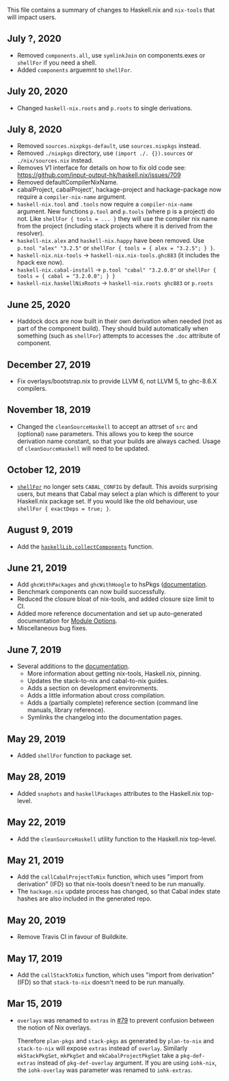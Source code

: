 This file contains a summary of changes to Haskell.nix and `nix-tools`
that will impact users.

## July ?, 2020
* Removed `components.all`, use `symlinkJoin` on components.exes or
 `shellFor` if you need a shell.
* Added `components` arguemnt to `shellFor`.

## July 20, 2020
* Changed `haskell-nix.roots` and `p.roots` to single derivations.

## July 8, 2020
* Removed `sources.nixpkgs-default`, use `sources.nixpkgs` instead.
* Removed `./nixpkgs` directory, use  `(import ./. {}).sources`
  or `./nix/sources.nix` instead.
* Removes V1 interface for details on how to fix old code see:
    https://github.com/input-output-hk/haskell.nix/issues/709
* Removed defaultCompilerNixName.
* cabalProject, cabalProject', hackage-project and hackage-package
  now require a `compiler-nix-name` argument.
* `haskell-nix.tool` and `.tools` now require a `compiler-nix-name` argument.
  New functions `p.tool` and `p.tools` (where p is a project) do not.
  Like `shellFor { tools = ... }` they will use the compiler nix name
  from the project (including stack projects where it is derived from
  the resolver).
* `haskell-nix.alex` and `haskell-nix.happy` have been removed. Use
  `p.tool "alex" "3.2.5"` or `shellFor { tools = { alex = "3.2.5"; } }`.
* `haskell-nix.nix-tools` -> `haskell-nix.nix-tools.ghc883` (it includes
  the hpack exe now).
* `haskell-nix.cabal-install` -> 
  `p.tool "cabal" "3.2.0.0"` or `shellFor { tools = { cabal = "3.2.0.0"; } }`
* `haskell-nix.haskellNixRoots` -> `haskell-nix.roots ghc883` or `p.roots`

## June 25, 2020
* Haddock docs are now built in their own derivation when needed (not as part
  of the component build).
  They should build automatically when something (such as `shellFor`) attempts
  to accesses the `.doc` attribute of component.

## December 27, 2019
* Fix overlays/bootstrap.nix to provide LLVM 6, not LLVM 5, to ghc-8.6.X compilers.

## November 18, 2019
  * Changed the `cleanSourceHaskell` to accept an attrset of `src` and
    (optional) `name` parameters. This allows you to keep the source
    derivation name constant, so that your builds are always
    cached. Usage of `cleanSourceHaskell` will need to be updated.

## October 12, 2019
 * [`shellFor`](https://input-output-hk.github.io/haskell.nix/reference/library/#shellfor) no longer sets `CABAL_CONFIG` by default.
   This avoids surprising users, but means that Cabal may select a plan which is different to your Haskell.nix package set.
   If you would like the old behaviour, use `shellFor { exactDeps = true; }`.

## August 9, 2019
 * Add the [`haskellLib.collectComponents`](https://input-output-hk.github.io/haskell.nix/reference/library/#haskellLib) function.

## June 21, 2019
 * Add `ghcWithPackages` and `ghcWithHoogle` to hsPkgs ([documentation](https://input-output-hk.github.io/haskell.nix/reference/library/#package-set-functions).
 * Benchmark components can now build successfully.
 * Reduced the closure bloat of nix-tools, and added closure size limit to CI.
 * Added more reference documentation and set up auto-generated
   documentation for [Module Options](https://input-output-hk.github.io/haskell.nix/reference/modules/).
 * Miscellaneous bug fixes.

## June 7, 2019
  * Several additions to the [documentation](https://input-output-hk.github.io/haskell.nix/).
    * More information about getting nix-tools, Haskell.nix, pinning.
    * Updates the stack-to-nix and cabal-to-nix guides.
    * Adds a section on development environments.
    * Adds a little information about cross compilation.
    * Adds a (partially complete) reference section (command line manuals, library reference).
    * Symlinks the changelog into the documentation pages.

## May 29, 2019
  * Added `shellFor` function to package set.

## May 28, 2019
  * Added `snaphots` and `haskellPackages` attributes to the
    Haskell.nix top-level.

## May 22, 2019
  * Add the `cleanSourceHaskell` utility function to the Haskell.nix
    top-level.

## May 21, 2019
  * Add the `callCabalProjectToNix` function, which uses "import from
    derivation" (IFD) so that nix-tools doesn't need to be run
    manually.
  * The `hackage.nix` update process has changed, so that Cabal index
    state hashes are also included in the generated repo.

## May 20, 2019
  * Remove Travis CI in favour of Buildkite.

## May 17, 2019
  * Add the `callStackToNix` function, which uses "import from
    derivation" (IFD) so that `stack-to-nix` doesn't need to be run
    manually.

## Mar 15, 2019
  * `overlays` was renamed to `extras` in
    [#79](https://github.com/input-output-hk/haskell.nix/pull/79)
    to prevent confusion between the notion of Nix overlays.

    Therefore `plan-pkgs` and `stack-pkgs` as generated by `plan-to-nix` and `stack-to-nix` will
    expose `extras` instead of `overlay`. Similarly `mkStackPkgSet`, `mkPkgSet` and `mkCabalProjectPkgSet`
    take a `pkg-def-extras` instead of `pkg-def-overlay` argument.  If you are using `iohk-nix`, the
    `iohk-overlay` was parameter was renamed to `iohk-extras`.
